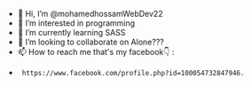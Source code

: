 - 👋 Hi, I’m @mohamedhossamWebDev22
- 👀 I’m interested in programming
- 🌱 I’m currently learning SASS
- 💞️ I’m looking to collaborate on Alone???
- 📫 How to reach me that's my facebook👇 :
-      https://www.facebook.com/profile.php?id=100054732847946.

<!---
mohamedhossamWebDev22/mohamedhossamWebDev22 is a ✨ special ✨ repository because its `README.md` (this file) appears on your GitHub profile.
You can click the Preview link to take a look at your changes.
--->
